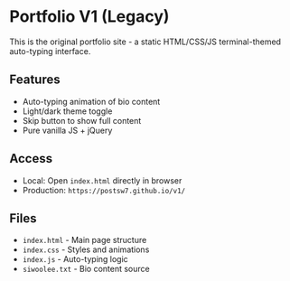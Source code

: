 # Portfolio V1 (Legacy)

This is the original portfolio site - a static HTML/CSS/JS terminal-themed auto-typing interface.

## Features
- Auto-typing animation of bio content
- Light/dark theme toggle
- Skip button to show full content
- Pure vanilla JS + jQuery

## Access
- Local: Open `index.html` directly in browser
- Production: `https://postsw7.github.io/v1/`

## Files
- `index.html` - Main page structure
- `index.css` - Styles and animations
- `index.js` - Auto-typing logic
- `siwoolee.txt` - Bio content source
